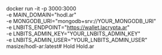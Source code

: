 docker run -it -p 3000:3000 \
-e MAIN_DOMAIN="hodl.ar" \
-e MONGODB_URI="mongodb+srv://YOUR_MONGODB_URI" \
-e LNBITS_ENDPOINT="https://wallet.lacrypta.ar" \
-e LNBITS_ADMIN_KEY="YOUR_LNBITS_ADMIN_KEY" \
-e LNBITS_ADMIN_USER="YOUR_LNBITS_ADMIN_USER" \
masize/hodl-ar:latest# Hold
Hold.ar
